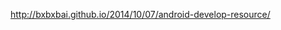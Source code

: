 


[ranking_formula]:http://blog.csdn.net/lchengcome/article/details/7495735

http://bxbxbai.github.io/2014/10/07/android-develop-resource/